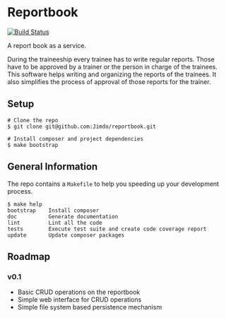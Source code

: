 # Reportbook

[![Build Status](https://travis-ci.org/Jimdo/reportbook.svg?branch=master)](https://travis-ci.org/Jimdo/reportbook)

A report book as a service.

During the traineeship every trainee has to write regular reports.
Those have to be approved by a trainer or the person in charge of
the trainees. This software helps writing and organizing the reports of the trainees. It also simplifies the process of approval of those reports for the trainer.

## Setup

```
# Clone the repo
$ git clone git@github.com:Jimdo/reportbook.git

# Install composer and project dependencies
$ make bootstrap
```

## General Information

The repo contains a `Makefile` to help you speeding up your development process.

```
$ make help
bootstrap    Install composer
doc          Generate documentation
lint         Lint all the code
tests        Execute test suite and create code coverage report
update       Update composer packages
```

## Roadmap

### v0.1

  - Basic CRUD operations on the reportbook
  - Simple web interface for CRUD operations
  - Simple file system based persistence mechanism
